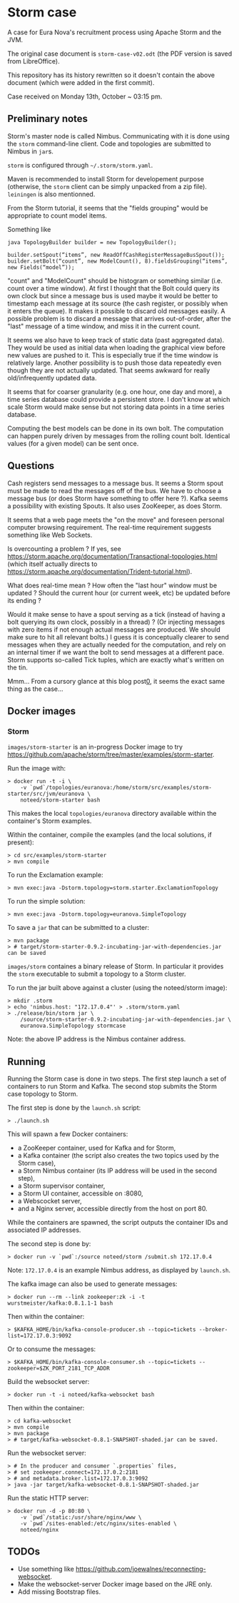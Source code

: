 # Storm case

A case for Eura Nova's recruitment process using Apache Storm and the JVM.

The original case document is `storm-case-v02.odt` (the PDF version is saved
from LibreOffice).

This repository has its history rewritten so it doesn't contain the above
document (which were added in the first commit).

Case received on Monday 13th, October ~ 03:15 pm.

## Preliminary notes

Storm's master node is called Nimbus. Communicating with it is done using the
`storm` command-line client. Code and topologies are submitted to Nimbus in
`jar`s.

`storm` is configured through `~/.storm/storm.yaml`.

Maven is recommended to install Storm for developement purpose (otherwise, the
`storm` client can be simply unpacked from a zip file). `leiningen` is also
mentionned.

From the Storm tutorial, it seems that the "fields grouping" would be
appropriate to count model items.

Something like

```
java TopologyBuilder builder = new TopologyBuilder();

builder.setSpout(“items”, new ReadOffCashRegisterMessageBusSpout());
builder.setBolt(“count”, new ModelCount(), 8).fieldsGrouping(“items”, new Fields(“model”));
```

"count" and "ModelCount" should be histogram or something similar (i.e. count
over a time window). At first I thought that the Bolt could query its own clock
but since a message bus is used maybe it would be better to timestamp each
message at its source (the cash register, or possibly when it enters the
queue). It makes it possible to discard old messages easily. A possible problem
is to discard a message that arrives out-of-order, after the "last" message of
a time window, and miss it in the current count.

It seems we also have to keep track of static data (past aggregated data). They
would be used as initial data when loading the graphical view before new values
are pushed to it. This is especially true if the time window is relatively
large. Another possibility is to push those data repeatedly even though they
are not actually updated. That seems awkward for really old/infrequently
updated data.

It seems that for coarser granularity (e.g. one hour, one day and more), a time
series database could provide a persistent store. I don't know at which scale
Storm would make sense but not storing data points in a time series database.

Computing the best models can be done in its own bolt. The computation can
happen purely driven by messages from the rolling count bolt. Identical values
(for a given model) can be sent once.

## Questions

Cash registers send messages to a message bus. It seems a Storm spout must be
made to read the messages off of the bus. We have to choose a message bus (or
does Storm have something to offer here ?). Kafka seems a possibility with
existing Spouts. It also uses ZooKeeper, as does Storm.

It seems that a web page meets the "on the move" and foreseen personal computer
browsing requirement. The real-time requirement suggests something like Web
Sockets.

Is overcounting a problem ? If yes, see
https://storm.apache.org/documentation/Transactional-topologies.html
(which itself actually directs to
https://storm.apache.org/documentation/Trident-tutorial.html).

What does real-time mean ? How often the "last hour" window must be updated ?
Should the current hour (or current week, etc) be updated before its ending ?

Would it make sense to have a spout serving as a tick (instead of having a bolt
querying its own clock, possibly in a thread) ? (Or injecting messages with
zero items if not enough actual messages are produced. We should make sure to
hit all relevant bolts.) I guess it is conceptually clearer to send messages
when they are actually needed for the computation, and rely on an internal
timer if we want the bolt to send messages at a different pace. Storm supports
so-called Tick tuples, which are exactly what's written on the tin.

Mmm... From a cursory glance at this blog post[0], it seems the exact same
thing as the case...

[0]: http://www.michael-noll.com/blog/2013/01/18/implementing-real-time-trending-topics-in-storm/#excursus-tick-tuples-in-storm-08

## Docker images

### Storm

`images/storm-starter` is an in-progress Docker image to try
https://github.com/apache/storm/tree/master/examples/storm-starter.

Run the image with:

    > docker run -t -i \
        -v `pwd`/topologies/euranova:/home/storm/src/examples/storm-starter/src/jvm/euranova \
        noteed/storm-starter bash

This makes the local `topologies/euranova` directory available within the
container's Storm examples.

Within the container, compile the examples (and the local solutions, if
present):

    > cd src/examples/storm-starter
    > mvn compile

To run the Exclamation example:

    > mvn exec:java -Dstorm.topology=storm.starter.ExclamationTopology

To run the simple solution:

    > mvn exec:java -Dstorm.topology=euranova.SimpleTopology

To save a `jar` that can be submitted to a cluster:

    > mvn package
    > # target/storm-starter-0.9.2-incubating-jar-with-dependencies.jar can be saved

`images/storm` containes a binary release of Storm. In particular it provides
the `storm` executable to submit a topology to a Storm cluster.

To run the jar built above against a cluster (using the noteed/storm image):

    > mkdir .storm
    > echo 'nimbus.host: "172.17.0.4"' > .storm/storm.yaml
    > ./release/bin/storm jar \
        /source/storm-starter-0.9.2-incubating-jar-with-dependencies.jar \
        euranova.SimpleTopology stormcase

Note: the above IP address is the Nimbus container address.

## Running

Running the Storm case is done in two steps. The first step launch a set of
containers to run Storm and Kafka. The second stop submits the Storm case
topology to Storm.

The first step is done by the `launch.sh` script:

    > ./launch.sh

This will spawn a few Docker containers:

- a ZooKeeper container, used for Kafka and for Storm,
- a Kafka container (the script also creates the two topics used by the Storm
  case),
- a Storm Nimbus container (its IP address will be used in the second step),
- a Storm supervisor container,
- a Storm UI container, accessible on <container-ip>:8080,
- a Webscocket server,
- and a Nginx server, accessible directly from the host on port 80.

While the containers are spawned, the script outputs the container IDs and
associated IP addresses.

The second step is done by:

    > docker run -v `pwd`:/source noteed/storm /submit.sh 172.17.0.4

Note: `172.17.0.4` is an example Nimbus address, as displayed by `launch.sh`.

The kafka image can also be used to generate messages:

    > docker run --rm --link zookeeper:zk -i -t wurstmeister/kafka:0.8.1.1-1 bash

Then within the container:

    > $KAFKA_HOME/bin/kafka-console-producer.sh --topic=tickets --broker-list=172.17.0.3:9092

Or to consume the messages:

    > $KAFKA_HOME/bin/kafka-console-consumer.sh --topic=tickets --zookeeper=$ZK_PORT_2181_TCP_ADDR

Build the websocket server:

    > docker run -t -i noteed/kafka-websocket bash

Then within the container:

    > cd kafka-websocket
    > mvn compile
    > mvn package
    > # target/kafka-websocket-0.8.1-SNAPSHOT-shaded.jar can be saved.

Run the websocket server:

    > # In the producer and consumer `.properties` files,
    > # set zookeeper.connect=172.17.0.2:2181
    > # and metadata.broker.list=172.17.0.3:9092
    > java -jar target/kafka-websocket-0.8.1-SNAPSHOT-shaded.jar

Run the static HTTP server:

    > docker run -d -p 80:80 \
        -v `pwd`/static:/usr/share/nginx/www \
        -v `pwd`/sites-enabled:/etc/nginx/sites-enabled \
        noteed/nginx

## TODOs

- Use something like https://github.com/joewalnes/reconnecting-websocket.
- Make the websocket-server Docker image based on the JRE only.
- Add missing Bootstrap files.
